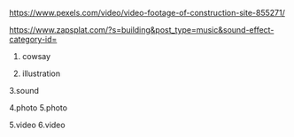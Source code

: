 https://www.pexels.com/video/video-footage-of-construction-site-855271/

https://www.zapsplat.com/?s=building&post_type=music&sound-effect-category-id=

1. cowsay

2. illustration

3.sound

4.photo
5.photo

5.video
6.video